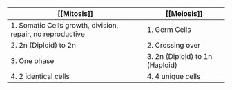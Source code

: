 
| [[Mitosis]]                                                    | [[Meiosis]]                        |
| ---------------------------------------------------------- | ------------------------------ |
| 1. Somatic Cells growth, division, repair, no reproductive | 1. Germ Cells                  |
| 2. 2n (Diploid) to 2n                                      | 2. Crossing over               |
| 3. One phase                                               | 3. 2n (Diploid) to 1n (Haploid) |
| 4. 2 identical cells                                       | 4. 4 unique cells                               |
